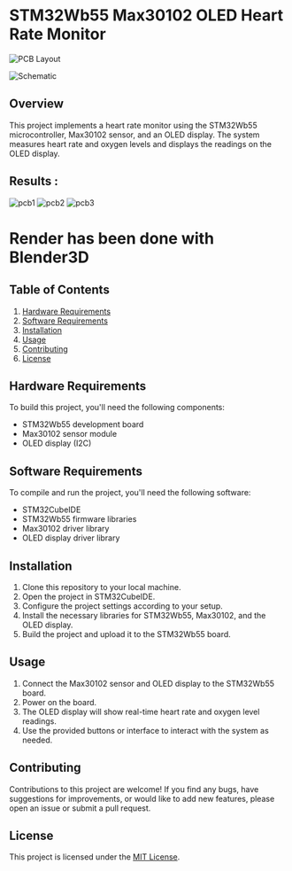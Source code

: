 # STM32Wb55 Max30102 OLED Heart Rate Monitor

![PCB Layout](https://github.com/7emoutyX/STM32Wb55_Max30102-/assets/110437117/1571395d-6752-47fd-9795-f8e7ba9c1c4b)

![Schematic](https://github.com/7emoutyX/STM32Wb55_Max30102-/assets/110437117/f1eb4304-4232-4c6d-b47a-ce21aca05a18)


## Overview
This project implements a heart rate monitor using the STM32Wb55 microcontroller, Max30102 sensor, and an OLED display. The system measures heart rate and oxygen levels and displays the readings on the OLED display.

## Results : 
![pcb1](https://github.com/7emoutyX/STM32Wb55_Max30102-/assets/110437117/6ca194da-a970-4d87-a31f-d1de08b8fee6)
![pcb2](https://github.com/7emoutyX/STM32Wb55_Max30102-/assets/110437117/0389af28-e620-437b-8434-b77ff27135d9)
![pcb3](https://github.com/7emoutyX/STM32Wb55_Max30102-/assets/110437117/9a810fb8-d1a1-42d6-a91e-a56b31cb0e08)
# Render has been done with Blender3D

## Table of Contents
1. [Hardware Requirements](#hardware-requirements)
2. [Software Requirements](#software-requirements)
3. [Installation](#installation)
4. [Usage](#usage)
5. [Contributing](#contributing)
6. [License](#license)

## Hardware Requirements
To build this project, you'll need the following components:
- STM32Wb55 development board
- Max30102 sensor module
- OLED display (I2C)

## Software Requirements
To compile and run the project, you'll need the following software:
- STM32CubeIDE
- STM32Wb55 firmware libraries
- Max30102 driver library
- OLED display driver library

## Installation
1. Clone this repository to your local machine.
2. Open the project in STM32CubeIDE.
3. Configure the project settings according to your setup.
4. Install the necessary libraries for STM32Wb55, Max30102, and the OLED display.
5. Build the project and upload it to the STM32Wb55 board.

## Usage
1. Connect the Max30102 sensor and OLED display to the STM32Wb55 board.
2. Power on the board.
3. The OLED display will show real-time heart rate and oxygen level readings.
4. Use the provided buttons or interface to interact with the system as needed.

## Contributing
Contributions to this project are welcome! If you find any bugs, have suggestions for improvements, or would like to add new features, please open an issue or submit a pull request.

## License
This project is licensed under the [MIT License](LICENSE).

